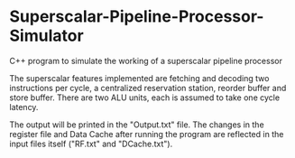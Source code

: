 # Superscalar-Pipeline-Processor-Simulator
C++ program to simulate the working of a superscalar pipeline processor

The superscalar features implemented are fetching and decoding two instructions per cycle, a centralized reservation station, reorder buffer and store buffer. 
There are two ALU units, each is assumed to take one cycle latency.

The output will be printed in the "Output.txt" file. The changes in the register file and Data Cache after running the program are reflected in the input files itself ("RF.txt" and "DCache.txt").

